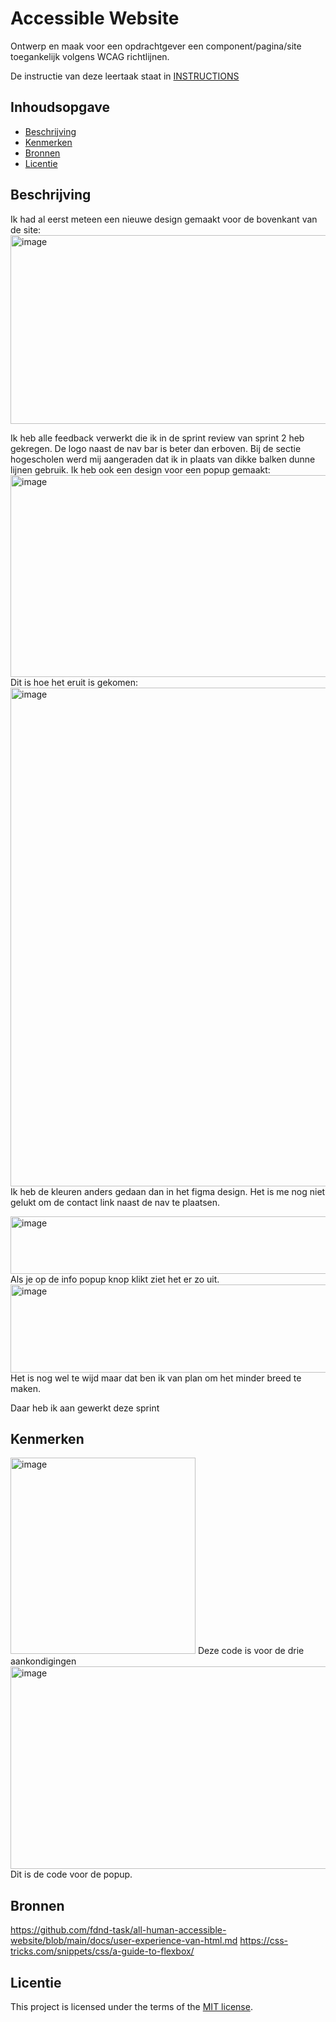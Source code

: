 # Accessible Website

Ontwerp en maak voor een opdrachtgever een component/pagina/site toegankelijk volgens WCAG richtlijnen.

De instructie van deze leertaak staat in [INSTRUCTIONS](https://github.com/fdnd-task/all-human-accessible-website/blob/main/docs/INSTRUCTIONS.md)

## Inhoudsopgave

  * [Beschrijving](#beschrijving)
  * [Kenmerken](#kenmerken)
  * [Bronnen](#bronnen)
  * [Licentie](#licentie)

## Beschrijving
Ik had al eerst meteen een nieuwe design gemaakt voor de bovenkant van de site:
<img width="1099" height="302" alt="image" src="https://github.com/user-attachments/assets/ebeb2842-86d4-4a94-a761-c70033ee41b0" />

Ik heb alle feedback verwerkt die ik in de sprint review van sprint 2 heb gekregen. De logo naast de nav bar is beter dan erboven. Bij de sectie hogescholen werd mij aangeraden dat ik in plaats van dikke balken dunne lijnen gebruik. 
Ik heb ook een design voor een popup gemaakt:
<img width="1010" height="323" alt="image" src="https://github.com/user-attachments/assets/34a014c2-7ee6-4410-9d65-a19e9e854b1d" />
Dit is hoe het eruit is gekomen:
<img width="1901" height="798" alt="image" src="https://github.com/user-attachments/assets/3201905f-15df-4e7a-9822-6e7b1455abce" />
Ik heb de kleuren anders gedaan dan in het figma design. Het is me nog niet gelukt om de contact link naast de nav te plaatsen.


<img width="555" height="92" alt="image" src="https://github.com/user-attachments/assets/47b61387-39fa-4b25-af69-7d29f7375fdf" />
Als je op de info popup knop klikt ziet het er zo uit.
<img width="1889" height="141" alt="image" src="https://github.com/user-attachments/assets/fe701d2d-5a05-42c9-9f10-625abca3ce74" />
Het is nog wel te wijd maar dat ben ik van plan om het minder breed te maken.

Daar heb ik aan gewerkt deze sprint 

## Kenmerken

<img width="296" height="314" alt="image" src="https://github.com/user-attachments/assets/4adffae0-28e9-490b-9538-a2262402ebb9" />
Deze code is voor de drie aankondigingen

<img width="1358" height="324" alt="image" src="https://github.com/user-attachments/assets/fad5252f-bad1-4d95-85f7-bc7c2550dd7c" />
Dit is de code voor de popup.

## Bronnen
https://github.com/fdnd-task/all-human-accessible-website/blob/main/docs/user-experience-van-html.md
https://css-tricks.com/snippets/css/a-guide-to-flexbox/
## Licentie
This project is licensed under the terms of the [MIT license](./LICENSE).
